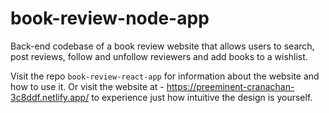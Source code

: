 # book-review-node-app
Back-end codebase of a book review website that allows users to search, post reviews, follow and unfollow reviewers and add books to a wishlist.

Visit the repo `book-review-react-app` for information about the website and how to use it.
Or visit the website at - https://preeminent-cranachan-3c8ddf.netlify.app/ to experience just how intuitive the design is yourself.
